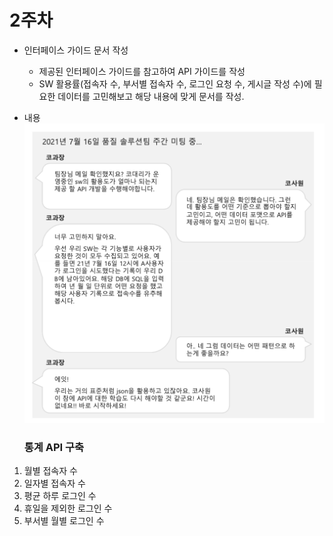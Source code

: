 # 2주차

-   인터페이스 가이드 문서 작성

    -   제공된 인터페이스 가이드를 참고하여 API 가이드를 작성
    -   SW 활용률(접속자 수, 부서별 접속자 수, 로그인 요청 수, 게시글 작성 수)에 필요한 데이터를 고민해보고 해당 내용에 맞게 문서를 작성.

-   내용
    ![Alt text](image.png)
    ### 통계 API 구축

1. 월별 접속자 수
2. 일자별 접속자 수
3. 평균 하루 로그인 수
4. 휴일을 제외한 로그인 수
5. 부서별 월별 로그인 수